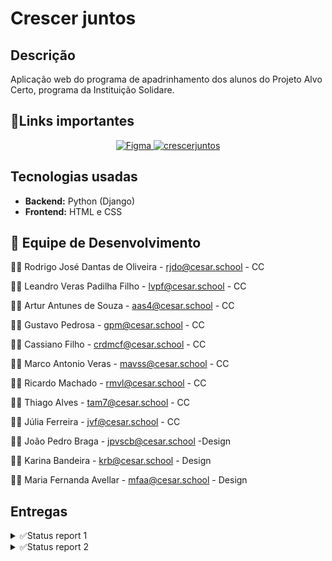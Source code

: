 # Crescer juntos
## Descrição
Aplicação web do programa de apadrinhamento dos alunos do Projeto Alvo Certo, programa da Instituição Solidare.



## 📎Links importantes
<div align="center">
  <a href="https://www.figma.com/design/A0pMdV0Ep0xTwSGCeuCHUL/Grupo-03-Prot%C3%B3tipo?node-id=0-1&p=f&t=KajQFUUE1z6BGEe5-0">
    <img src="https://img.shields.io/badge/Figma-4B0082?style=for-the-badge&logo=Figma&logoColor=white" alt="Figma">
  </a>
  <a href="https://crescer-juntos.azurewebsites.net/">
    <img src="https://img.shields.io/badge/crescerjuntos-0074D9?style=for-the-badge&logoColor=white" alt="crescerjuntos">
  </a>
</div>

## Tecnologias usadas
- **Backend:** Python (Django)
- **Frontend:** HTML e CSS

## 👥 Equipe de Desenvolvimento


👨‍💻 Rodrigo José Dantas de Oliveira - rjdo@cesar.school - CC

👨‍💻 Leandro Veras Padilha Filho - lvpf@cesar.school - CC

👨‍💻 Artur Antunes de Souza - aas4@cesar.school - CC

👨‍💻 Gustavo Pedrosa - gpm@cesar.school - CC

👨‍💻 Cassiano Filho - crdmcf@cesar.school - CC

👨‍💻 Marco Antonio Veras - mavss@cesar.school - CC

👨‍💻 Ricardo Machado -  rmvl@cesar.school - CC

👨‍💻 Thiago Alves -  tam7@cesar.school - CC

👨‍💻 Júlia Ferreira -   jvf@cesar.school - CC

👨‍💻 João Pedro Braga - jpvscb@cesar.school -Design

👨‍💻 Karina Bandeira - krb@cesar.school - Design

👨‍💻 Maria Fernanda Avellar - mfaa@cesar.school - Design
 

## Entregas 

<details>
  <summary>✅Status report 1</summary>
   
   ## Histórias implementadas
   ### História  nº 1: Cadastrar apadrinhados.
   
   Como administrador do sistema,quero poder cadastrar novos apadrinhados preenchendo informações obrigatórias,Para que eles sejam incluídos corretamente na lista de apadrinhados e possam ser acompanhados pelos colaboradores.
 
   **Cenario 1** :
   **Dado** que o administrador preenche todos os campos obrigatórios corretamente (ex: nome, data de nascimento, gênero,etc.)
    
   **Quando** ele clicar em "Cadastrar"
    
   **Então** o sistema deve salvar o novo apadrinhado com sucesso, exibir uma mensagem de confirmação: “Apadrinhado cadastrado com sucesso” e  redirecionar ou atualizar a lista de apadrinhados.
   
   **Cenario 2**:
   **Dado** que o administrador deixa campos obrigatórios em branco (ex:    nome e data de nascimento)
   
   **Quando** ele clicar em "Cadastrar"
    
   **Então** o sistema deve bloquear o envio do formulário
    e exibir mensagens de erro em destaque informando os campos faltantes (ex: “O campo Nome é obrigatório”).
   ### História nº 2: Apadrinhamento de alunos.

   Como colaborador da instituição,
    quero visualizar a lista de alunos disponíveis para apadrinhamento,
    para que eu possa escolher um aluno e iniciar o processo de apadrinhamento.

   **Cenario 1**:
   **Dado** que estou logado no sistema como colaborador,
   
   **Quando** acesso a funcionalidade de apadrinhamento,
   
   **Então** devo ver uma lista com todos os alunos disponíveis, exibindo nome, idade e status de apadrinhamento.

   **Cenario 2**:
   **Dado** que estou visualizando a lista de alunos disponíveis,
    
   **Quando** seleciono um aluno e clico em "Apadrinhar",
   
   **Então** o sistema deve registrar essa ação, atualizar o status do aluno para "Apadrinhado" e exibir uma confirmação para o colaborador.

   [Link para as Histórias](https://docs.google.com/document/d/1LhCymEJ4g4B4Pyp8Aw-aXz103KHfBuQ9wGO2JfETQUw/edit?tab=t.0)

   ## Screencast

   [Screencast do Crescer Juntos](https://youtu.be/zZW43oyfJPQ)

   ## Diagrama de atividades
   
   ![Diagrama](media/fotos_perfil/Diagramadeatividades.png)

   ## Deployment

   [Deploy do site Crescer Juntos](https://crescer-juntos.azurewebsites.net/)
    
   ## Relatório programação em par

   [Relatório](https://docs.google.com/document/d/10dt_6UkQ73hmhbcdxdvz087hH_v_gVox6J6LYE2CLsk/edit?tab=t.0)

   ## Sketches/storyboards
   
   ![Sketches](media/fotos_perfil/sketches.jpg)

   ## Bugtracker
   ![bug1](media/fotos_perfil/bug1.png)

   ![bug2](media/fotos_perfil/bug2.png)

   ![bug3](media/fotos_perfil/bug3.png)

   ![bug4](media/fotos_perfil/bug4.png)
</details>

<details>
  <summary>✅Status report 2</summary>

  ## Histórias implementadas

  ### História  nº 3: Realizar Doações

  Como colaborador, quero realizar doações financeiras ou materiais para ajudar o aluno apadrinhado, garantindo que minha contribuição será usada de forma transparente.
 
  **Cenario 1** :
  **Dado** que o colaborador acessa a página de doações,
  
  **Quando** ele seleciona um valor, escolhe um método de pagamento e confirma a transação,
  
  **Então** a doação deve ser processada com sucesso, e um comprovante deve ser gerado.
 
  **Cenario 2**:
  **Dado** que o colaborador fez uma doação para um aluno,
 
  **Quando** ele acessar o painel de contribuições,
  
  **Então** ele deve visualizar informações detalhadas sobre como sua doação foi utilizada (exemplo: material escolar comprado, taxa de matrícula  paga, etc.).
  **Cenario 3**:
  **Dado** que o colaborador tenta realizar uma doação,
 
  **Quando** houver falha na transação (como cartão inválido, saldo insuficiente ou erro no processamento do pagamento),
  
  **Então** o sistema deve exibir uma mensagem de erro informando o motivo da falha e sugerindo alternativas para completar a doação.
  
  ### História  nº 4: Visualizar doações(admin)
  
  Como admin gostaria de acompanhar as doações recebidas por cada aluno
  
  **Cenário 1:** Visualização bem sucedida
  
  **Dado que** o colaborador fez uma doação a um apadrinhado,
   
   **Quando** o administrador entrar na aba de doações,
   
   **Então** ele deve visualizar os dados das doações, qual colaborador doou, para quem, valor etc.

  **Cenário 2:** Visualização da aba de doações sem nenhuma feita
  
  **Dado que** o colaborador não fez nenhuma doação.
  
  **Quando** o administrador entrar na aba de doação
  
  **Então** ele verá a mensagem que ainda não foram feitas doações e a tabela vazia. 

  ### História nº 5: Gerenciamento do progresso dos alunos

  Como administrador quero gerenciar e atualizar os progressos dos alunos para que o colaborador esteja ciente de como está o apadrinhado.

  **Cenário 1:** Atualização de progresso bem-sucedida

  **Dado que** estou logado no sistema como administrador e já tenham apadrinhados cadastrados,

  **Quando** acesso a página de apadrinhados,

  **Então** devo conseguir editar e atualizar os dados dos alunos como mês, nota, frequência, e comentários para tal aluno.

  **Cenário 2:** Tentativa de salvar com campos incompletos

  **Dado que** como administrador, eu esteja adicionando o progresso do aluno,

  **Quando** tentar concluir sem preencher todos os campos,

  **Então** o sistema deve me mostrar um aviso dizendo onde faltou ser preenchido.

  ### História nº 6: Acompanhar o Progresso do Aluno  
  
  Como colaborador, quero acompanhar o desempenho acadêmico e a evolução do aluno apadrinhado para entender melhor suas dificuldades e avanços. 
  
  **Cenário 1:** Consulta ao boletim do aluno 

  **Dado que** o colaborador acessa a plataforma, 

  **Quando** ele entrar na página do aluno apadrinhado, 

  **Então** ele deve visualizar as notas, frequência e comentários dos professores sobre o desempenho do aluno  

  **Cenário 2:** Relatórios de progresso personalizados 

  **Dado que** o colaborador deseja acompanhar detalhes específicos do progresso do aluno,  

  **Quando** ele acessar a seção de progresso do aluno, 

  **Então** o sistema deve permitir a aplicação de filtros para visualizar diferentes métricas (como notas, frequência e feedbacks dos professores) separadamente, de acordo com o  interesse do colaborador.

  ### História nº 7: Mensagens entre o colaborador e administrador sobre apadrinhado

  Como padrinho, quero mandar mensagens para o administrador sobre o meu apadrinhado.

  **Cenário 1:** Colaborador conseguindo se comunicar com o administrador

  **Dado que** o colaborador entre na aba de mensagens e escolha o apadrinhado,

  **Quando** o colaborador mandar a mensagem,

  **Então** o administrador poderá responder pela aba de mensagens e assim os dois vão poder se comunicar pelo site.
  
  ### História nº 8: Agendar Visitas ao Aluno

  Como padrinho, quero agendar visitas presenciais ao meu afilhado para fortalecer nosso vínculo.

  **Cenário 1:** Agendamento bem-sucedido

  **Dado que** estou logado como padrinho e acesso a seção "Agendar Visita",

  **Quando** seleciono uma data disponível, preencho o horário e motivo da visita,

  **Então** o sistema deve confirmar o agendamento e enviar um e-mail para mim e para a instituição.

  **Cenário 2:** Administrador recusar a visita

  **Dado que** tenho uma visita agendada,

  **Quando** o administrador não puder receber o colaborador naquele dia e recusar o agendamento,

  **Então** quando o colaborador entrar na aba de visitas vai estar lá como cancelada.


  [Link para as Histórias](https://docs.google.com/document/d/1LhCymEJ4g4B4Pyp8Aw-aXz103KHfBuQ9wGO2JfETQUw/edit?tab=t.0)
  ## Screencasts

  [Screencast do Crescer Juntos](https://youtu.be/JqBmZQOWR1U)
  
  [CI/CD Crescer juntos](https://www.youtube.com/watch?v=Y310t7Hvnbw)
  
  [Testes automatizados Crescer juntos](https://www.youtube.com/watch?v=CnmwkWDG860)

  ## Diagrama de atividades
  História 1: Cadastro de apadrinhados(admin)
  
  ![Diagrama1](media/fotos_perfil/diagrama1.png)

  História 2: Apadrinhamento(colaborador)
  
  ![Diagrama2](media/fotos_perfil/diagrama2.png) 

  História 3: Fazer doação(colaborador)
  
  ![Diagrama3](media/fotos_perfil/diagrama7.png)

  História 4: Visualização das doações(admin)
  
  ![Diagrama4](media/fotos_perfil/diagrama8.png)

  História 5: Gerenciamento do progresso dos alunos(admin)
  
  ![Diagrama5](media/fotos_perfil/diagrama3.png)

  História 6: Visualização do progresso(colaborador)
  
  ![Diagrama6](media/fotos_perfil/diagrama4.png)

  História 7: Mensagens entre colaborador e administrador
  
  ![Diagrama7](media/fotos_perfil/diagrama6.png)

  História 8: Agendar visita à apadrinhado(colaborador)
  
  ![Diagrama8](media/fotos_perfil/diagrama5.png)

  ## Deployment
  [Deploy do site Crescer Juntos](https://crescer-juntos.azurewebsites.net/)
   
  ## Relatório programação em par
  [Relatório](https://docs.google.com/document/d/10dt_6UkQ73hmhbcdxdvz087hH_v_gVox6J6LYE2CLsk/edit?tab=t.0)
  ## Sketches/storyboards

  ![Storyboards](media/fotos_perfil/storyboard2.jpg)
  
  ## Bugtracker
  
  ![bugtracker](media/fotos_perfil/Closedbugs.png)